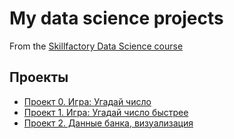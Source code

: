 # My data science projects
From the [Skillfactory Data Science course](https://lms.skillfactory.ru/courses/course-v1:SkillFactory+DST-1+10_APR/about)

## Проекты

* [Проект 0. Игра: Угадай число](https://github.com/bgsound/sf_data_science/tree/main/project_0)
* [Проект 1. Игра: Угадай число быстрее](https://github.com/bgsound/sf_data_science/tree/main/project_1)
* [Проект 2. Данные банка, визуализация](https://github.com/bgsound/sf_data_science/tree/main/Scillfactory/PY-13%20Визуализация%20данных)



